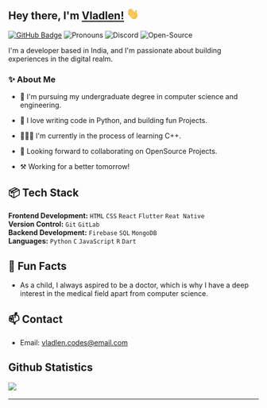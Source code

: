 ## Hey there, I'm [Vladlen!](https://github.com/vladlen.codes) <img width="25px" src=assets/vlad_waves.gif>

[![GitHub Badge](https://img.shields.io/badge/GitHub-Follow-lightgrey)](https://github.com/nikhilhalambi)
<img alt='Pronouns' src='https://img.shields.io/badge/Pronouns-he%2Fhim-blue' /> <img alt='Discord' src='https://img.shields.io/badge/Discord-vladlen.codes-brightgreen' /> <img alt='Open-Source' src='https://img.shields.io/badge/Open%20Source-%E2%9D%A4-red' />

I'm a developer based in India, and I'm passionate about building experiences in the digital realm.

### ✨ About Me

- 🌱 I'm pursuing my undergraduate degree in computer science and engineering.

- 💜 I love writing code in Python, and building fun Projects.

- 👨🏻‍💻 I'm currently in the process of learning C++.

- 🤝 Looking forward to collaborating on OpenSource Projects.

- ⚒ Working for a better tomorrow! 

## 📦 Tech Stack
**Frontend Development:** `HTML` `CSS` `React` `Flutter` `Reat Native`<br>
**Version Control:** `Git` `GitLab`<br>
**Backend Development:** `Firebase` `SQL` `MongoDB`<br>
**Languages:** `Python` `C` `JavaScript` `R` `Dart`<br>

## 📌 Fun Facts
- As a child, I always aspired to be a doctor, which is why I have a deep interest in the medical field apart from computer science.

## 📫 Contact
- Email: [vladlen.codes@email.com](mailto:vladlen.codes.com)

<h2>Github Statistics</h2>

![](https://github-readme-stats.vercel.app/api?username=vladlen-codes&count_private=true&show_icons=true&theme=dark)


---


